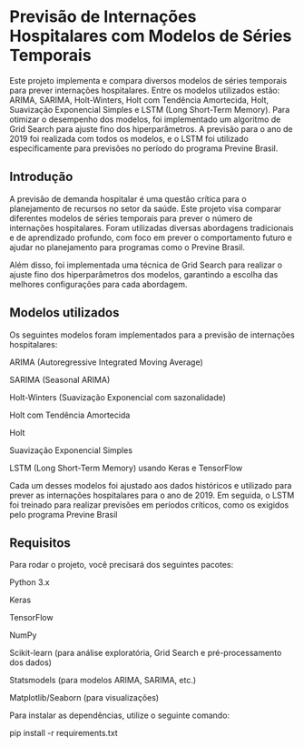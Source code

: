 # Previsão de Internações Hospitalares com Modelos de Séries Temporais

Este projeto implementa e compara diversos modelos de séries temporais para prever internações hospitalares. Entre os modelos utilizados estão: ARIMA, SARIMA, Holt-Winters, Holt com Tendência Amortecida, Holt, Suavização Exponencial Simples e LSTM (Long Short-Term Memory). Para otimizar o desempenho dos modelos, foi implementado um algoritmo de Grid Search para ajuste fino dos hiperparâmetros. A previsão para o ano de 2019 foi realizada com todos os modelos, e o LSTM foi utilizado especificamente para previsões no período do programa Previne Brasil.

## Introdução

A previsão de demanda hospitalar é uma questão crítica para o planejamento de recursos no setor da saúde. Este projeto visa comparar diferentes modelos de séries temporais para prever o número de internações hospitalares. Foram utilizadas diversas abordagens tradicionais e de aprendizado profundo, com foco em prever o comportamento futuro e ajudar no planejamento para programas como o Previne Brasil.

Além disso, foi implementada uma técnica de Grid Search para realizar o ajuste fino dos hiperparâmetros dos modelos, garantindo a escolha das melhores configurações para cada abordagem.

## Modelos utilizados

Os seguintes modelos foram implementados para a previsão de internações hospitalares:

ARIMA (Autoregressive Integrated Moving Average)

SARIMA (Seasonal ARIMA)

Holt-Winters (Suavização Exponencial com sazonalidade)

Holt com Tendência Amortecida

Holt

Suavização Exponencial Simples

LSTM (Long Short-Term Memory) usando Keras e TensorFlow

Cada um desses modelos foi ajustado aos dados históricos e utilizado para prever as internações hospitalares para o ano de 2019. Em seguida, o LSTM foi treinado para realizar previsões em períodos críticos, como os exigidos pelo programa Previne Brasil

## Requisitos

Para rodar o projeto, você precisará dos seguintes pacotes:

Python 3.x

Keras

TensorFlow

NumPy

Scikit-learn (para análise exploratória, Grid Search e pré-processamento dos dados)

Statsmodels (para modelos ARIMA, SARIMA, etc.)

Matplotlib/Seaborn (para visualizações)


Para instalar as dependências, utilize o seguinte comando:

pip install -r requirements.txt





